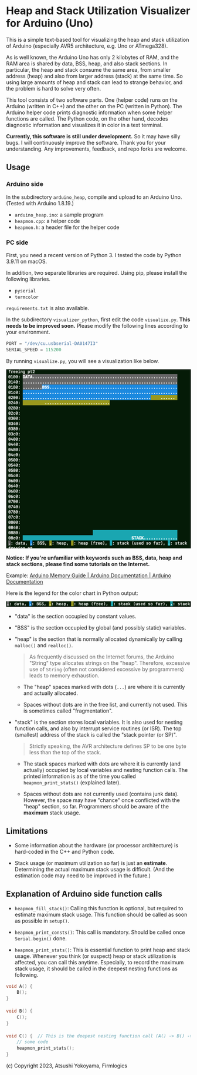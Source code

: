 # Heap and Stack Utilization Visualizer for Arduino (Uno)

This is a simple text-based tool for visualizing the heap and stack utilization of Arduino (especially AVR5 architecture, e.g. Uno or ATmega328).

As is well known, the Arduino Uno has only 2 kilobytes of RAM, and the RAM area is shared by data, BSS, heap, and also stack sections.
In particular, the heap and stack consume the same area, from smaller address (heap) and also from larger address (stack) at the same time.
So using large amounts of heap and stack can lead to strange behavior, and the problem is hard to solve very often.

This tool consists of two software parts.
One (helper code) runs on the Arduino (written in C++) and the other on the PC (written in Python).
The Arduino helper code prints diagnostic information when some helper functions are called.
The Python code, on the other hand, decodes diagnostic information and visualizes it in color in a text terminal.

**Currently, this software is still under development.**  So it may have silly bugs.
I will continuously improve the software.
Thank you for your understanding.
Any improvements, feedback, and repo forks are welcome.

## Usage

### Arduino side

In the subdirectory `arduino_heap`, compile and upload to an Arduino Uno.
(Tested with Arduino 1.8.19.)

- `arduino_heap.ino`: a sample program
- `heapmon.cpp`: a helper code
- `heapmon.h`: a header file for the helper code

### PC side

First, you need a recent version of Python 3.
I tested the code by Python 3.9.11 on macOS.

In addition, two separate libraries are required.
Using pip, please install the following libraries.

- `pyserial`
- `termcolor`

`requirements.txt` is also available.

In the subdirectory `visualizer_python`, first edit the code `visualize.py`.
**This needs to be improved soon.**
Please modify the following lines according to your environment.

```python
PORT = "/dev/cu.usbserial-DA0147I3"
SERIAL_SPEED = 115200
```

By running `visualize.py`, you will see a visualization like below.

![screenshot1](./image/screenshot1.png)

__Notice: If you're unfamiliar with keywords such as BSS, data, heap and stack sections, please find some tutorials on the Internet.__

Example: [Arduino Memory Guide | Arduino Documentation | Arduino Documentation](https://docs.arduino.cc/learn/programming/memory-guide)

Here is the legend for the color chart in Python output:

![legend](./image/legend.png)

- "data" is the section occupied by constant values.

- "BSS" is the section occupied by global (and possibly static) variables.

- "heap" is the section that is normally allocated dynamically by calling `malloc()` and `realloc()`.

  > As frequently discussed on the Internet forums, the Arduino "String" type allocates strings on the "heap".
  > Therefore, excessive use of `String` (often not considered excessive by programmers) leads to memory exhaustion.

    - The "heap" spaces marked with dots (`...`) are where it is currently and actually allocated.

    - Spaces without dots are in the free list, and currently not used.
      This is sometimes called "fragmentation".

- "stack" is the section stores local variables.
It is also used for nesting function calls, and also by interrupt service routines (or ISR).
The top (smallest) address of the stack is called the "stack pointer (or SP)".

  > Strictly speaking, the AVR architecture defines SP to be one byte less than the top of the stack.

    - The stack spaces marked with dots are where it is currently (and actually) occupied by local variables and nesting function calls.
      The printed information is as of the time you called `heapmon_print_stats()` (explained later).

    - Spaces without dots are not currently used (contains junk data).
      However, the space may have "chance" once conflicted with the "heap" section, so far.
      Programmers should be aware of the **maximum** stack usage.

## Limitations

- Some information about the hardware (or processor architecture) is hard-coded in the C++ and Python code.

- Stack usage (or maximum utilization so far) is just an **estimate**.
  Determining the actual maximum stack usage is difficult.
  (And the estimation code may need to be improved in the future.)

## Explanation of Arduino side function calls

- `heapmon_fill_stack()`: Calling this function is optional, but required to estimate maximum stack usage.
  This function should be called as soon as possible in `setup()`.

- `heapmon_print_consts()`: This call is mandatory.
  Should be called once `Serial.begin()` done.

- `heapmon_print_stats()`: This is essential function to print heap and stack usage.
  Whenever you think (or suspect) heap or stack utilization is affected, you can call this anytime.
  Especially, to record the maximum stack usage, it should be called in the deepest nesting functions as following.

```C++
void A() {
    B();
}

void B() {
    C();
}

void C() {  // This is the deepest nesting function call (A() -> B() -> C()).
    // some code
    heapmon_print_stats();
}
```

(c) Copyright 2023, Atsushi Yokoyama, Firmlogics
